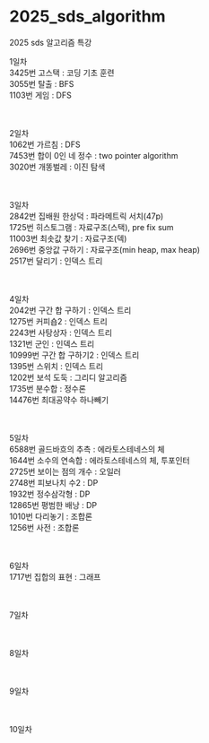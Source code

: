 # 2025_sds_algorithm
2025 sds 알고리즘 특강

1일차 </br>
3425번 고스택 : 코딩 기초 훈련 </br>
3055번 탈출 : BFS </br>
1103번 게임 : DFS </br>
</br>
</br>

2일차 </br>
1062번 가르침 : DFS </br>
7453번 합이 0인 네 정수 : two pointer algorithm </br>
3020번 개똥벌레 : 이진 탐색 </br>
</br>
</br>

3일차 </br>
2842번 집배원 한상덕 : 파라메트릭 서치(47p) </br>
1725번 히스토그램 : 자료구조(스택), pre fix sum </br>
11003번 최솟값 찾기 : 자료구조(덱) </br>
2696번 중앙값 구하기 : 자료구조(min heap, max heap) </br>
2517번 달리기 : 인덱스 트리 </br>
</br>
</br>

4일차 </br>
2042번 구간 합 구하기 : 인덱스 트리 </br>
1275번 커피숍2 : 인덱스 트리 </br>
2243번 사탕상자 : 인덱스 트리 </br>
1321번 군인 : 인덱스 트리 </br>
10999번 구간 합 구하기2 : 인덱스 트리 </br>
1395번 스위치 : 인덱스 트리 </br>
1202번 보석 도둑 : 그리디 알고리즘 </br>
1735번 분수합 : 정수론 </br>
14476번 최대공약수 하나빼기 </br>
</br>
</br>

5일차 </br>
6588번 골드바흐의 추측 : 에라토스테네스의 체 </br>
1644번 소수의 연속합 : 에라토스테네스의 체, 투포인터</br>
2725번 보이는 점의 개수 : 오일러 </br>
2748번 피보나치 수2 : DP </br>
1932번 정수삼각형 : DP </br>
12865번 평범한 배낭 : DP </br>
1010번 다리놓기 : 조합론 </br>
1256번 사전 : 조합론 </br>
</br>
</br>

6일차 </br>
1717번 집합의 표현 : 그래프 </br>
</br>
</br>

7일차 </br>
</br>
</br>

8일차 </br>
</br>
</br>

9일차 </br>
</br>
</br>

10일차 </br>
</br>
</br>
